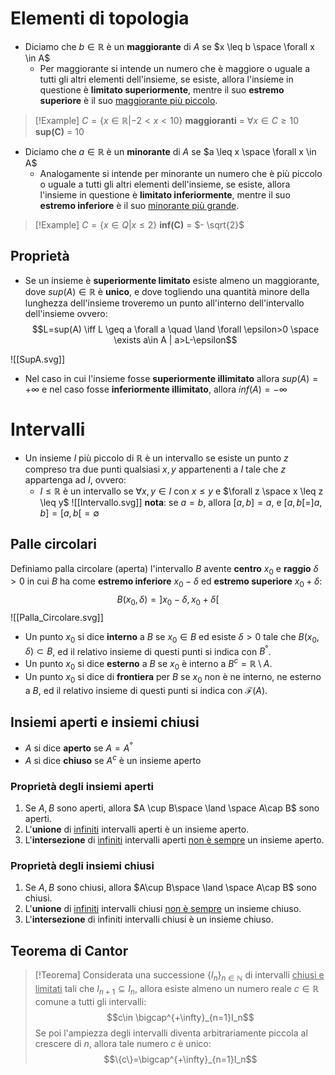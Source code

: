 # Elementi di topologia
- Diciamo che $b \in \mathbb{R}$ è un **maggiorante** di $A$ se $x \leq b \space \forall x \in A$
	- Per maggiorante si intende un numero che è maggiore o uguale a tutti gli altri elementi dell'insieme, se esiste, allora l'insieme in questione è **limitato superiormente**, mentre il suo **estremo superiore** è il suo <u>maggiorante più piccolo</u>.

>[!Example]
>$C = \{ x \in \mathbb{R} | -2 < x < 10 \}$
>**maggioranti** = $\forall x \in C \geq 10$
>**sup(C)** = $10$

- Diciamo che $a \in \mathbb{R}$ è un **minorante** di $A$ se $a \leq x \space \forall x \in A$ 
	- Analogamente si intende per minorante un numero che è più piccolo o uguale a tutti gli altri elementi dell'insieme, se esiste, allora l'insieme in questione è **limitato inferiormente**, mentre il suo **estremo inferiore** è il suo <u>minorante più grande</u>.

>[!Example]
>$C = \{ x \in Q | x \leq 2 \}$
>**inf(C)** = $- \sqrt{2}$

## Proprietà
- Se un insieme è **superiormente limitato** esiste almeno un maggiorante, dove $sup(A) \in \mathbb{R}$ è **unico**, e dove togliendo una quantità minore della lunghezza dell'insieme troveremo un punto all'interno dell'intervallo dell'insieme ovvero:
$$L=sup(A) \iff L \geq a \forall a \quad \land \forall \epsilon>0 \space \exists a\in A | a>L-\epsilon$$


![[SupA.svg]]
- Nel caso in cui l'insieme fosse **superiormente illimitato** allora $sup(A)=+\infty$  e nel caso fosse **inferiormente illimitato**, allora $inf(A)=-\infty$

# Intervalli
- Un insieme $I$ più piccolo di $\mathbb{R}$ è un intervallo se esiste un punto $z$ compreso tra due punti qualsiasi $x,y$ appartenenti a $I$ tale che $z$ appartenga ad $I$, ovvero:
	- $I \leq \mathbb{R}$ è un intervallo se   $\forall x,y \in I$   con   $x \leq y$   e   $\forall z \space x \leq z \leq y$ 
![[Intervallo.svg]]
**nota**: se $a = b$, allora $[a,b] = {a}$, e $[a,b[ = ]a,b] = [a,b[ = \emptyset$


## Palle circolari
Definiamo palla circolare (aperta) l'intervallo $B$ avente **centro** $x_0$ e **raggio** $\delta > 0$ in cui $B$ ha come **estremo inferiore** $x_0 - \delta$ ed **estremo superiore** $x_0+\delta$: $$B(x_0,\delta)=]x_0-\delta, x_0+\delta[$$
![[Palla_Circolare.svg]]
- Un punto $x_0$ si dice **interno** a $B$ se $x_0 \in B$ ed esiste $\delta > 0$ tale che $B(x_0,\delta)\subset B$, ed il relativo insieme di questi punti si indica con $B^°$.
- Un punto $x_0$ si dice **esterno** a $B$ se $x_0$ è interno a $B^c=\mathbb{R} \setminus A$.
- Un punto $x_0$ si dice di **frontiera** per $B$ se $x_0$ non è ne interno, ne esterno a $B$, ed il relativo insieme di questi punti si indica con $\mathcal{F}(A)$.

## Insiemi aperti e insiemi chiusi
- $A$ si dice **aperto** se $A=A^°$
- $A$ si dice **chiuso** se $A^c$ è un insieme aperto

### Proprietà degli insiemi aperti
1. Se $A,B$ sono aperti, allora $A \cup B\space \land \space A\cap B$ sono aperti.
2. L'**unione** di <u>infiniti</u> intervalli aperti è un insieme aperto.
3. L'**intersezione** di <u>infiniti</u> intervalli aperti <u>non è sempre</u> un insieme aperto.

### Proprietà degli insiemi chiusi
1. Se $A,B$ sono chiusi, allora $A\cup B\space \land \space A\cap B$ sono chiusi.
2. L'**unione** di <u>infiniti</u> intervalli chiusi <u>non è sempre</u> un insieme chiuso.
3. L'**intersezione** di infiniti intervalli chiusi è un insieme chiuso.

## Teorema di Cantor
>[!Teorema]
>Considerata una successione $\{I_n\}_{n\in \mathbb{N}}$ di intervalli <u>chiusi e limitati</u> tali che $I_{n+1}\subseteq I_n$, allora esiste almeno un numero reale $c \in \mathbb{R}$ comune a tutti gli intervalli:
>$$c\in \bigcap^{+\infty}_{n=1}I_n$$
>Se poi l'ampiezza degli intervalli diventa arbitrariamente piccola al crescere di $n$, allora tale numero $c$ è unico:
>$$\{c\}=\bigcap^{+\infty}_{n=1}I_n$$
